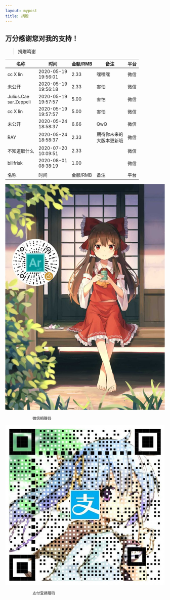 ```yaml
---
layout: mypost
title: 捐赠
---
```


## **万分感谢您对我的支持！**

> **捐赠鸣谢**

|  名称  |  时间  |  金额/RMB  |  备注  |  平台  |
|----|-----|-----|-----|-----|
|cc X lin|2020-05-19<br> 19:56:01|2.33|嘿嘿嘿|微信|
|未公开|2020-05-19<br> 19:56:18|2.33|害怕|微信|
|Julius.Cae<br>sar.Zeppeli|2020-05-19<br> 19:57:57|5.00|害怕|微信|
|cc X lin|2020-05-19<br> 19:57:57|5.00|害怕|微信|
|未公开|2020-05-24<br> 18:58:37|6.66|QwQ|微信|
|RAY|2020-05-24<br> 18:58:37|2.33|期待你未来的<br>大版本更新哦|微信|
|不知道取什么|2020-07-20<br> 10:09:51|2.33|  |微信|
|billfrisk|2020-08-01<br> 08:38:19|1.00|  |微信|
||||||
|  名称  |  时间  |  金额/RMB  |  备注  |  平台  |

![wechat](posts/wechatpay.jpg)

                微信捐赠码

![ali](posts/alipay.jpg)

                支付宝捐赠码


